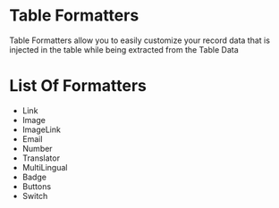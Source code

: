 # Table Formatters

Table Formatters allow you to easily customize your record data 
that is injected in the table while being extracted from the Table Data

# List Of Formatters

- Link 
- Image 
- ImageLink
- Email
- Number
- Translator 
- MultiLingual
- Badge 
- Buttons
- Switch